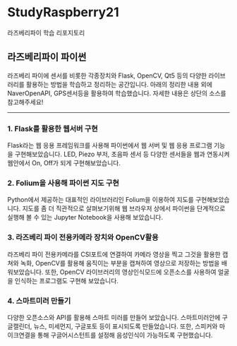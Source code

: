 # StudyRaspberry21
라즈베리파이 학습 리포지토리

## 라즈베리파이 파이썬
라즈베리 파이에 센서를 비롯한 각종장치와 Flask, OpenCV, Qt5 등의 다양한 라이브러리를 활용하는 방법을 학습하고 정리하는 공간입니다. 아래의 정리한 내용 외에 NaverOpenAPI, GPS센서등을 활용하여 학습했습니다. 자세한 내용은 상단의 소스를 참고해주세요!

------------------------------

### 1. Flask를 활용한 웹서버 구현
Flask라는 웹 응용 프레임워크를 사용해 파이썬에서 웹 서버 및 웹 응용 프로그램 기능을 구현해보았습니다. LED, Piezo 부저, 초음파 센서 등 다양한 센서들을 웹과 연동시켜 웹안에서 On, Off가 되게 구현해보았습니다.



### 2. Folium을 사용해 파이썬 지도 구현
Python에서 제공하는 대표적인 라이브러리인 Folium을 이용하여 지도를 구현해보았습니다. 지도를 좀 더 직관적으로 살펴보기위해 웹 브라우저 상에서 파이썬을 단계적으로 실행해 볼 수 있는 Jupyter Notebook을 사용해 보았습니다.



### 3. 라즈베리 파이 전용카메라 장치와 OpenCV활용

라즈베리 파이 전용카메라를 CSI포트에 연결하여 카메라 영상을 찍고 그것을 활용한 캡쳐와 녹화, OpenCV를 활용해 움직이는 부분을 캡쳐하여 영상으로 저장하는 방법을 배워보았습니다.
또한, OpenCV 라이브러리의 영상인식모드에 오픈소스를 사용하여 얼굴을 인식하는 프로그램도 구현해 보았습니다.


### 4. 스마트미러 만들기
다양한 오픈소스와 API를 활용해 스마트 미러를 만들어 보았습니다. 스마트미러안에 구글캘린더, 뉴스, 미세먼지, 구글포토 등이 표시되도록 만들었습니다. 또한, 스피커와 마이크연결을 통해 구글어시스턴트를 설정해 음성인식이 가능하도록 구현했습니다.
